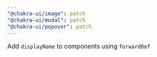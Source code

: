 ```yaml
---
"@chakra-ui/image": patch
"@chakra-ui/modal": patch
"@chakra-ui/popover": patch
---
```


Add `displayName` to components using `forwardRef`
